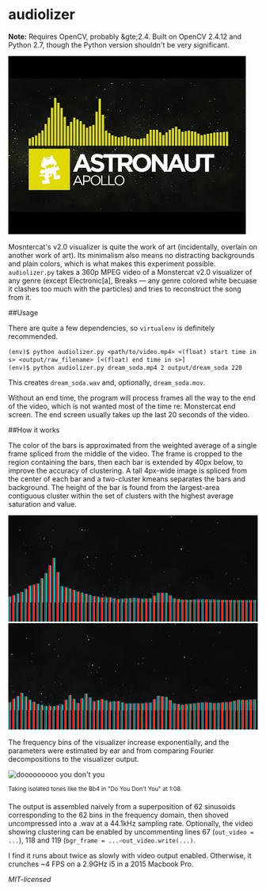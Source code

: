 # audiolizer

**Note:** Requires OpenCV, probably &gte;2.4. Built on OpenCV 2.4.12 and Python 2.7, though the Python version shouldn't be very significant.
 
![Visualizer of a "bangin' tune"](visualizer_thumb.jpg)

Mosntercat's v2.0 visualizer is quite the work of art (incidentally, overlain on another work of art). Its minimalism also means no distracting backgrounds and plain colors, which is what makes this experiment possible. `audiolizer.py` takes a 360p MPEG video of a Monstercat v2.0 visualizer of any genre (except Electronic[a], Breaks &mdash; any genre colored white becuase it clashes too much with the particles) and tries to reconstruct the song from it.

##Usage

There are quite a few dependencies, so `virtualenv` is definitely recommended.

	(env)$ python audiolizer.py <path/to/video.mp4> <(float) start time in s> <output/raw_filename> [<(float) end time in s>]
	(env)$ python audiolizer.py dream_soda.mp4 2 output/dream_soda 220

This creates `dream_soda.wav` and, optionally, `dream_soda.mov`.

Without an end time, the program will process frames all the way to the end of the video, which is not wanted most of the time re: Monstercat end screen. The end screen usually takes up the last 20 seconds of the video.

##How it works

The color of the bars is approximated from the weighted average of a single frame spliced from the middle of the video. The frame is cropped to the region containing the bars, then each bar is extended by 40px below, to improve the accuracy of clustering. A tall 4px-wide image is spliced from the center of each bar and a two-cluster kmeans separates the bars and background. The height of the bar is found from the largest-area contiguous cluster within the set of clusters with the highest average saturation and value.

![slice_1](slice_frame_1023.png)
![slice_2](slice_frame_1043.png)

The frequency bins of the visualizer increase exponentially, and the parameters were estimated by ear and from comparing Fourier decompositions to the visualizer output. 

![dooooooooo you don't you](do_you_dont_you.png)

<sup>Taking isolated tones like the Bb4 in "Do You Don't You" at 1:08.</sup>

The output is assembled naively from a superposition of 62 sinusoids corresponding to the 62 bins in the frequency domain, then shoved uncompressed into a .wav at a 44.1kHz sampling rate. Optionally, the video showing clustering can be enabled by uncommenting lines 67 (`out_video = ...`), 118 and 119 (`bgr_frame = ...⏎out_video.write(...)`.

I find it runs about twice as slowly with video output enabled. Otherwise, it crunches ~4 FPS on a 2.9GHz i5 in a 2015 Macbook Pro.

_MIT-licensed_